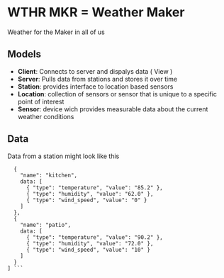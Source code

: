 # WTHR MKR = Weather Maker
Weather for the Maker in all of us

## Models
+ **Client**: Connects to server and dispalys data ( View )
+ **Server**: Pulls data from stations and stores it over time
+ **Station**: provides interface to location based sensors
+ **Location**: collection of sensors or sensor that is unique to a specific point of interest
+ **Sensor**: device wich provides measurable data about the current weather conditions



## Data

Data from a station might look like this
```"locations": [
  { 
    "name": "kitchen", 
    data: [
      { "type": "temperature", "value": "85.2" },
      { "type": "humidity", "value": "62.0" },
      { "type": "wind_speed", "value": "0" }
    ]
  },
  { 
    "name": "patio", 
    data: [
      { "type": "temperature", "value": "90.2" },
      { "type": "humidity", "value": "72.0" },
      { "type": "wind_speed", "value": "10" }
    ]
  }
] ```